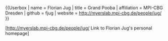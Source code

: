 {{Userbox
| name = Florian Jug
| title = Grand Pooba
| affiliation = MPI-CBG Dresden
| github = fjug
| website = http://myerslab.mpi-cbg.de/people/jug/
}}

[http://myerslab.mpi-cbg.de/people/jug/ Link to Florian Jug's personal homepage]
